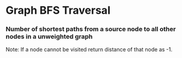 # Graph BFS Traversal

### Number of shortest paths from a source node to all other nodes in a unweighted graph

Note: If a node cannot be visited return distance of that node as -1.
